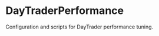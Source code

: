 DayTraderPerformance
====================

Configuration and scripts for DayTrader performance tuning.
